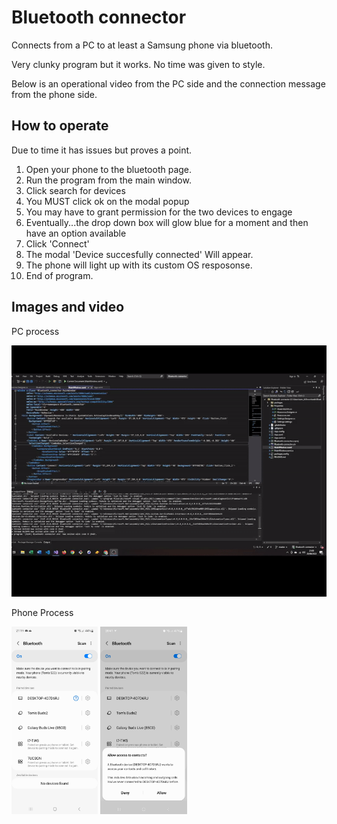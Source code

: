 # Bluetooth connector

Connects from a PC to at least a Samsung phone via bluetooth.

Very clunky program but it works. No time was given to style.

Below is an operational video from the PC side and the connection message from the phone side. 

## How to operate

Due to time it has issues but proves a point.
1. Open your phone to the bluetooth page.
2. Run the program from the main window.
3. Click search for devices
4. You MUST click ok on the modal popup
5. You may have to grant permission for the two devices to engage
6. Eventually...the drop down box will glow blue for a moment and then have an option available
7. Click 'Connect'
8. The modal 'Device succesfully connected' Will appear.
9. The phone will light up with its custom OS resposonse.
10. End of program.

## Images and video

PC process

![](https://github.com/webdesignsbytom/Bluetooth_connector/blob/master/assets/examplegif.gif)

Phone Process

<div class='flex'>
<img height='300px' src='https://github.com/webdesignsbytom/Bluetooth_connector/blob/master/assets/unconnected.jpg?raw=true' alt='phone' />
<img height='300px' src='https://github.com/webdesignsbytom/Bluetooth_connector/blob/master/assets/connected.jpg?raw=true' alt='Card Examples' />
</div>
